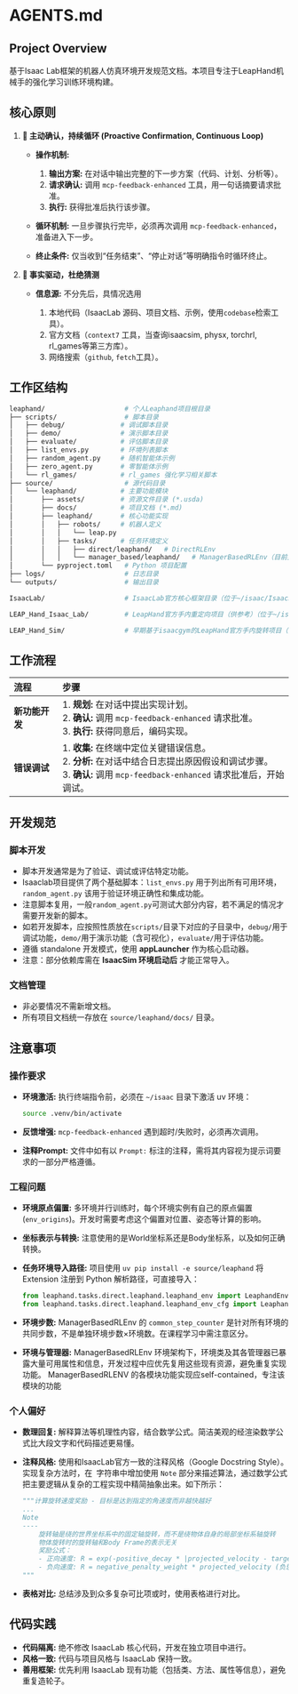 # AGENTS.md

## Project Overview

基于Isaac Lab框架的机器人仿真环境开发规范文档。本项目专注于LeapHand机械手的强化学习训练环境构建。

## 核心原则

1. **🤖 主动确认，持续循环 (Proactive Confirmation, Continuous Loop)**

   * **操作机制:**

     1. **输出方案:** 在对话中输出完整的下一步方案（代码、计划、分析等）。
     2. **请求确认:** 调用 `mcp-feedback-enhanced` 工具，用一句话摘要请求批准。
     3. **执行:** 获得批准后执行该步骤。
   * **循环机制:**
     一旦步骤执行完毕，必须再次调用 `mcp-feedback-enhanced`，准备进入下一步。
   * **终止条件:** 仅当收到“任务结束”、“停止对话”等明确指令时循环终止。

2. **🧐 事实驱动，杜绝猜测**

   * **信息源:** 不分先后，具情况选用

     1. 本地代码（IsaacLab 源码、项目文档、示例，使用`codebase`检索工具）。
     2. 官方文档（`context7` 工具，当查询isaacsim, physx, torchrl, rl_games等第三方库）。
     3. 网络搜索（`github`, `fetch`工具）。

## 工作区结构

```bash
leaphand/                    # 个人Leaphand项目根目录
├── scripts/                 # 脚本目录
│   ├── debug/              # 调试脚本目录
│   ├── demo/               # 演示脚本目录
│   ├── evaluate/           # 评估脚本目录
│   ├── list_envs.py        # 环境列表脚本
│   ├── random_agent.py     # 随机智能体示例
│   ├── zero_agent.py       # 零智能体示例
│   └── rl_games/           # rl_games 强化学习相关脚本
├── source/                  # 源代码目录
│   └── leaphand/           # 主要功能模块
│       ├── assets/         # 资源文件目录 (*.usda)
│       ├── docs/           # 项目文档 (*.md)
│       ├── leaphand/       # 核心功能实现
│       │   ├── robots/     # 机器人定义
│       │   │   └── leap.py
│       │   ├── tasks/      # 任务环境定义
│       │   │   ├── direct/leaphand/   # DirectRLEnv
│       │   │   └── manager_based/leaphand/   # ManagerBasedRLEnv（目前主要开发目录）
│       └── pyproject.toml   # Python 项目配置
├── logs/                    # 日志目录
└── outputs/                 # 输出目录

IsaacLab/                    # IsaacLab官方核心框架目录（位于~/isaac/IsaacLab）

LEAP_Hand_Isaac_Lab/         # LeapHand官方手内重定向项目（供参考）（位于~/isaac/LEAP_Hand_Isaac_Lab）

LEAP_Hand_Sim/               # 早期基于isaacgym的LeapHand官方手内旋转项目（可参考）（位于~/LEAP_Hand_Sim）
```

## 工作流程

| 流程        | 步骤                                                                                                               |
| :-------- | :--------------------------------------------------------------------------------------------------------------- |
| **新功能开发** | 1. **规划:** 在对话中提出实现计划。<br>2. **确认:** 调用 `mcp-feedback-enhanced` 请求批准。<br>3. **执行:** 获得同意后，编码实现。                  |
| **错误调试**  | 1. **收集:** 在终端中定位关键错误信息。<br>2. **分析:** 在对话中结合日志提出原因假设和调试步骤。<br>3. **确认:** 调用 `mcp-feedback-enhanced` 请求批准后，开始调试。 |


## 开发规范

### 脚本开发

* 脚本开发通常是为了验证、调试或评估特定功能。
* Isaaclab项目提供了两个基础脚本：`list_envs.py` 用于列出所有可用环境，`random_agent.py` 该用于验证环境正确性和集成功能。
* 注意脚本复用，一般`random_agent.py`可测试大部分内容，若不满足的情况才需要开发新的脚本。
* 如若开发脚本，应按照性质放在`scripts/`目录下对应的子目录中，`debug/`用于调试功能，`demo/`用于演示功能（含可视化），`evaluate/`用于评估功能。
* 遵循 standalone 开发模式，使用 **appLauncher** 作为核心启动器。
* 注意：部分依赖库需在 **IsaacSim 环境启动后** 才能正常导入。

### 文档管理

* 非必要情况不需新增文档。
* 所有项目文档统一存放在 `source/leaphand/docs/` 目录。

## 注意事项

### 操作要求

* **环境激活:**
  执行终端指令前，必须在 `~/isaac` 目录下激活 uv 环境：

  ```bash
  source .venv/bin/activate
  ```

* **反馈增强:**
  `mcp-feedback-enhanced` 遇到超时/失败时，必须再次调用。

* **注释Prompt:**
  文件中如有以 `Prompt:` 标注的注释，需将其内容视为提示词要求的一部分严格遵循。

### 工程问题

* **环境原点偏置:**
  多环境并行训练时，每个环境实例有自己的原点偏置 (`env_origins`)。开发时需要考虑这个偏置对位置、姿态等计算的影响。

* **坐标表示与转换:**
  注意使用的是World坐标系还是Body坐标系，以及如何正确转换。

* **任务环境导入路径:**
  项目使用 `uv pip install -e source/leaphand` 将 Extension 注册到 Python 解析路径，可直接导入：
  ```python
  from leaphand.tasks.direct.leaphand.leaphand_env import LeaphandEnv
  from leaphand.tasks.direct.leaphand.leaphand_env_cfg import LeaphandEnvCfg
  ```
* **环境步数:**
  ManagerBasedRLEnv 的 `common_step_counter` 是针对所有环境的共同步数，不是单独环境步数×环境数。在课程学习中需注意区分。

* **环境与管理器:**
  ManagerBasedRLEnv 环境架构下，环境类及其各管理器已暴露大量可用属性和信息，开发过程中应优先复用这些现有资源，避免重复实现功能。
  ManagerBasedRLENV 的各模块功能实现应self-contained，专注该模块的功能

### 个人偏好

* **数理回复:**
  解释算法等机理性内容，结合数学公式。简洁美观的经渲染数学公式比大段文字和代码描述更易懂。

* **注释风格:**
  使用和IsaacLab官方一致的注释风格（Google Docstring Style）。实现复杂方法时，在``` ```字符串中增加使用 `Note` 部分来描述算法，通过数学公式把主要逻辑从复杂的工程实现中精简抽象出来。如下所示：
    ```python
    """计算旋转速度奖励 - 目标是达到指定的角速度而非越快越好
    ...
    Note
    ----
        旋转轴是绕的世界坐标系中的固定轴旋转，而不是绕物体自身的局部坐标系轴旋转
        物体旋转时的旋转轴和Body Frame的表示无关
        奖励公式：
        - 正向速度: R = exp(-positive_decay * |projected_velocity - target_angular_speed|)
        - 负向速度: R = negative_penalty_weight * projected_velocity (负惩罚)
    """
    ```

* **表格对比:**
  总结涉及到众多复杂可比项或时，使用表格进行对比。

## 代码实践

* **代码隔离:** 绝不修改 IsaacLab 核心代码，开发在独立项目中进行。
* **风格一致:** 代码与项目风格与 IsaacLab 保持一致。
* **善用框架:** 优先利用 IsaacLab 现有功能（包括类、方法、属性等信息），避免重复造轮子。


